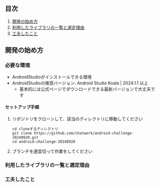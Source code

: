 ## 目次
1. [開発の始め方](#開発の始め方)
2. [利用したライブラリの一覧と選定理由](#利用したライブラリの一覧と選定理由)
3. [工夫したこと](#工夫したこと)

## 開発の始め方

### 必要な環境
- AndroidStudioがインストールできる環境
- AndroidStudioの推奨バージョン: Android Studio Koala | 2024.1.1 以上
  - 基本的には公式ページでダウンロードできる最新バージョンで大丈夫です 

#### セットアップ手順

1. リポジトリをクローンして、該当のディレクトリに移動してください
   ```
   cd cloneするディレクトリ
   git clone https://github.com/chatwork/android-challenge-20240920.git
   cd android-challenge-20240920
   ```
2. ブランチを適宜切って作業をしてください

### 利用したライブラリの一覧と選定理由

### 工夫したこと

   

